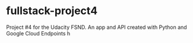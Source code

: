 # fullstack-project4
Project #4 for the Udacity FSND. An app and API created with Python and Google Cloud Endpoints
h
